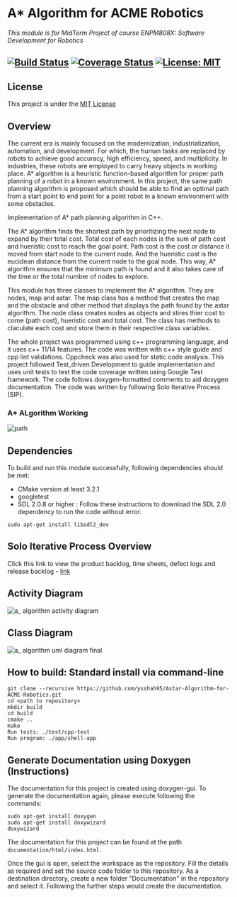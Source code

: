 # A* Algorithm  for ACME Robotics
*This module is for MidTerm Project of course ENPM808X: Software Development for Robotics*

[![Build Status](https://travis-ci.org/ysshah95/Astar-Algorithm-for-ACME-Robotics.svg?branch=master)](https://travis-ci.org/ysshah95/Astar-Algorithm-for-ACME-Robotics)
[![Coverage Status](https://coveralls.io/repos/github/ysshah95/Astar-Algorithm-for-ACME-Robotics/badge.svg?branch=master)](https://coveralls.io/github/ysshah95/Astar-Algorithm-for-ACME-Robotics?branch=master)
[![License: MIT](https://img.shields.io/badge/License-MIT-blue.svg)](https://opensource.org/licenses/MIT)
---

## License
This project is under the [MIT License](./LICENSE)

## Overview

The current era is mainly focused on the modernization, industrialization, automation, and development. For which, the human tasks are replaced by robots to achieve good accuracy, high efficiency, speed, and multiplicity. In industries, these robots are employed to carry heavy objects in working place. A* algorithm is a heuristic function-based algorithm for proper path planning of a robot in a known environment. In this project, the same path planning algorithm is proposed which should be able to find an optimal path from a start point to end point for a point robot in a known environment with some obstacles. 

Implementation of A* path planning algorithm in C++.

The A* algorithm finds the shortest path by prioritizing the next node to expand by their total cost. Total cost of each nodes is the sum of path cost and hueristic cost to reach the goal point. Path cost is the cost or distance it moved from start node to the current node. And the hueristic cost is the eucidean distance from the current node to the goal node. This way, A* algorithm ensures that the minimum path is found and it also takes care of the  time or the total number of nodes to explore. 

This module has three classes to implement the A* algorithm. They are nodes, map and astar. The map class has a method that creates the map and the obstacle and other method that displays the path found by the astar algorithm. The node class creates nodes as objects and stires thier cost to come (path cost), hueristic cost and total cost. The class has methods to claculate each cost and store them in their respective class variables. 

The whole project was programmed using c++ programming language, and it uses c++ 11/14 features. The code was written with c++ style guide and cpp lint validations. Cppcheck was also used for static code analysis. This project followed Test_driven Development to guide implementation and uses unit tests to test the code coverage written using Google Test framework. The code follows doxygen-formatted comments to aid doxygen documentation. The code was written by following Solo Iterative Process (SIP).

### A* ALgorithm Working
![path](https://user-images.githubusercontent.com/31979840/47058074-659c3800-d191-11e8-9300-a50b43845a82.gif)


## Dependencies

To build and run this module successfully, following dependencies should be met:

- CMake version at least 3.2.1
- googletest
- SDL 2.0.8 or higher : Follow these instructions to download the SDL 2.0 dependency to run the code without error.

```
sudo apt-get install libsdl2_dev
```

## Solo Iterative Process Overview
Click this link to view the product backlog, time sheets, defect logs and release backlog - [link](https://docs.google.com/spreadsheets/d/1dE0h7dNnQtP3aUuqrfs1r5tL3C8uaOQiwODgHtyh9s4/edit?usp=sharing)

## Activity Diagram
![a_ algorithm activity diagram](https://user-images.githubusercontent.com/31979840/47058108-8fedf580-d191-11e8-8d49-08fe1f0463af.png)

## Class Diagram
![a_ algorithm uml diagram final](https://user-images.githubusercontent.com/31979840/47058096-84023380-d191-11e8-8f87-cb781bde057c.png)




## How to build: Standard install via command-line
```
git clone --recursive https://github.com/ysshah95/Astar-Algorithm-for-ACME-Robotics.git
cd <path to repository>
mkdir build
cd build
cmake ..
make
Run tests: ./test/cpp-test
Run program: ./app/shell-app
```

## Generate Documentation using Doxygen (Instructions)

The documentation for this project is created using doxygen-gui. To generate the documentation again, please execute following the commands:

```
sudo apt-get install doxygen
sudo apt-get install doxywizard
doxywizard
```

The documentation for this project can be found at the path ```documentation/html/index.html```.

Once the gui is open, select the workspace as the repository. Fill the details as required and set the source code folder to this repository. As a destination directory, create a new folder "Documentation" in the repository and select it. Following the further steps would create the documentation. 
